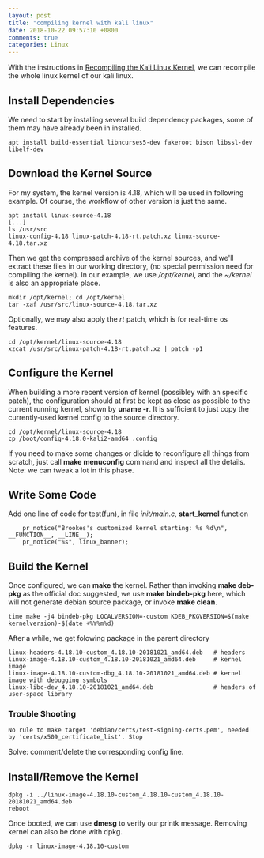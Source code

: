 ```yaml
---
layout: post
title: "compiling kernel with kali linux"
date: 2018-10-22 09:57:10 +0800
comments: true
categories: Linux
---
```


With the instructions in [Recompiling the Kali Linux Kernel](https://docs.kali.org/development/recompiling-the-kali-linux-kernel), we can recompile the whole linux kernel of our kali linux.


## Install Dependencies
We need to start by installing several build dependency packages, some of them may have already been in installed.
```
apt install build-essential libncurses5-dev fakeroot bison libssl-dev libelf-dev
```

## Download the Kernel Source
For my system, the kernel version is 4.18, which will be used in following example. Of course, the workflow of other version is just the same.
```
apt install linux-source-4.18
[...]
ls /usr/src
linux-config-4.18 linux-patch-4.18-rt.patch.xz linux-source-4.18.tar.xz
```
Then we get the compressed archive of the kernel sources, and we'll extract these files in our working directory, (no special permission need for compiling the kernel). In our example, we use */opt/kernel*, and the *~/kernel* is also an appropriate place.

```
mkdir /opt/kernel; cd /opt/kernel
tar -xaf /usr/src/linux-source-4.18.tar.xz
```
Optionally, we may also apply the *rt* patch, which is for real-time os features.
```
cd /opt/kernel/linux-source-4.18
xzcat /usr/src/linux-patch-4.18-rt.patch.xz | patch -p1
```

## Configure the Kernel
When building a more recent version of kernel (possibley with an specific patch), the configuration should at first be kept as close as possible to the current running kernel, shown by **uname -r**. It is sufficient to just copy the currently-used kernel config to the source directory.
```
cd /opt/kernel/linux-source-4.18
cp /boot/config-4.18.0-kali2-amd64 .config
```

If you need to make some changes or dicide to reconfigure all things from scratch, just call **make menuconfig** command and inspect all the details.
Note: we can tweak a lot in this phase.

## Write Some Code
Add one line of code for test(fun), in file *init/main.c*, **start_kernel** function
```
	pr_notice("Brookes's customized kernel starting: %s %d\n", __FUNCTION__, __LINE__);
	pr_notice("%s", linux_banner);
```

## Build the Kernel
Once configured, we can **make** the kernel. Rather than invoking **make deb-pkg** as the official doc suggested, we use **make bindeb-pkg** here, which will not generate debian source package, or invoke **make clean**.
```
time make -j4 bindeb-pkg LOCALVERSION=-custom KDEB_PKGVERSION=$(make kernelversion)-$(date +%Y%m%d)
```
After a while, we get folowing package in the parent directory
```
linux-headers-4.18.10-custom_4.18.10-20181021_amd64.deb   # headers
linux-image-4.18.10-custom_4.18.10-20181021_amd64.deb     # kernel image
linux-image-4.18.10-custom-dbg_4.18.10-20181021_amd64.deb # kernel image with debugging symbols
linux-libc-dev_4.18.10-20181021_amd64.deb                 # headers of user-space library
```

### Trouble Shooting
```
No rule to make target 'debian/certs/test-signing-certs.pem', needed by 'certs/x509_certificate_list'. Stop
```
Solve: comment/delete the corresponding config line.

## Install/Remove the Kernel

```
dpkg -i ../linux-image-4.18.10-custom_4.18.10-custom_4.18.10-20181021_amd64.deb
reboot
```
Once booted, we can use **dmesg** to verify our printk message.
Removing kernel can also be done with dpkg.
```
dpkg -r linux-image-4.18.10-custom
```
